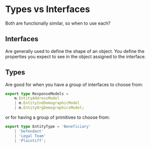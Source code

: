 # Types vs Interfaces

Both are functionally similar, so when to use each?

## Interfaces

Are generally used to define the shape of an object. You define the properties you expect to see in the object assigned to the interface.

## Types

Are good for when you have a group of interfaces to choose from:

```typescript
export type ResponseModels =
    m.EntityAddressModel
    | m.EntityIndDemographicModel
    | m.EntityOrgDemographicsModel;
```

or for having a group of primitives to choose from:

```typescript
export type EntityType = 'Beneficiary'
    | 'Defendant'
    | 'Legal Team'
    | 'Plaintiff';
```


